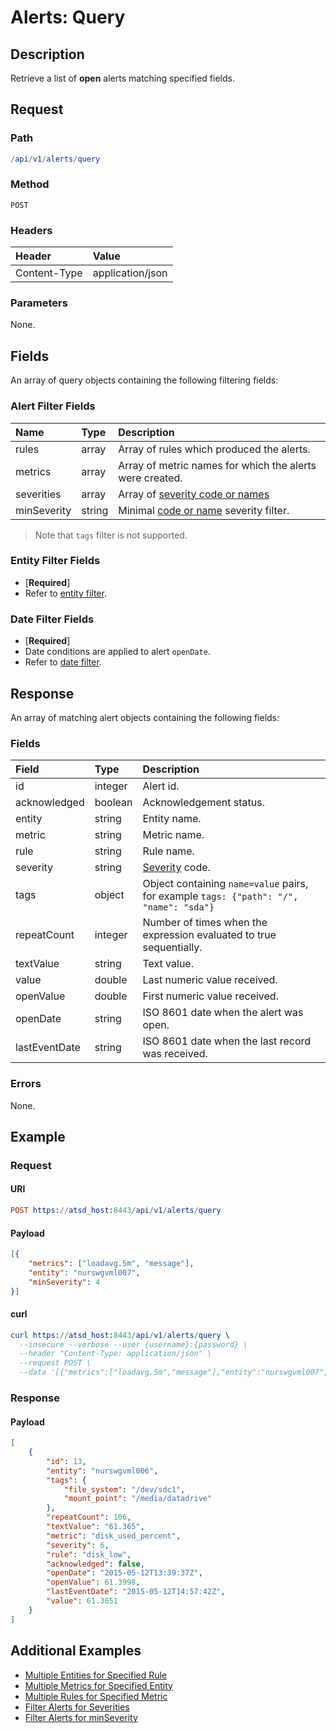 # Alerts: Query

## Description

Retrieve a list of **open** alerts matching specified fields.

## Request

### Path

```elm
/api/v1/alerts/query
```

### Method

```
POST 
```

### Headers

|**Header**|**Value**|
|:---|:---|
| Content-Type | application/json |

### Parameters

None.

## Fields

An array of query objects containing the following filtering fields:

### Alert Filter Fields

| **Name**  | **Type** | **Description**  |
|:---|:---|:---|
| rules       | array | Array of rules which produced the alerts.        |
| metrics     | array | Array of metric names for which the alerts were created. |
| severities  | array | Array of [severity code or names](/api/data/severity.md)   |
| minSeverity |  string   | Minimal [code or name](/api/data/severity.md) severity filter.  |

> Note that `tags` filter is not supported.

### Entity Filter Fields

* [**Required**]
* Refer to [entity filter](../filter-entity.md).

### Date Filter Fields

* [**Required**]
* Date conditions are applied to alert `openDate`.
* Refer to [date filter](../filter-date.md).

## Response 

An array of matching alert objects containing the following fields:

### Fields

| **Field** | **Type** | **Description** |
|:---|:---|:---|
| id    | integer | Alert id.|
| acknowledged | boolean | Acknowledgement status.|
| entity | string | Entity name. |
| metric | string | Metric name.  |
| rule | string | Rule name. |
| severity  | string | [Severity](/api/data/severity.md) code.  |
| tags | object | Object containing `name=value` pairs, for example `tags: {"path": "/", "name": "sda"}` |
| repeatCount | integer | Number of times when the expression evaluated to true sequentially.  |
| textValue | string | Text value.  |
| value | double | Last numeric value received. |
| openValue | double | First numeric value received.  |
| openDate | string | ISO 8601 date when the alert was open.  |
| lastEventDate | string | ISO 8601 date when the last record was received.  |

### Errors

None.

## Example

### Request

#### URI

```elm
POST https://atsd_host:8443/api/v1/alerts/query
```

#### Payload

```json
[{
	"metrics": ["loadavg.5m", "message"],
	"entity": "nurswgvml007",
	"minSeverity": 4
}]
```

#### curl

```elm
curl https://atsd_host:8443/api/v1/alerts/query \
  --insecure --verbose --user {username}:{password} \
  --header "Content-Type: application/json" \
  --request POST \
  --data '[{"metrics":["loadavg.5m","message"],"entity":"nurswgvml007","minSeverity":4}]'
```

### Response

#### Payload

```json
[
    {
        "id": 13,
        "entity": "nurswgvml006",        
        "tags": {
            "file_system": "/dev/sdc1",
            "mount_point": "/media/datadrive"
        },
        "repeatCount": 106,
        "textValue": "61.365",
        "metric": "disk_used_percent",
        "severity": 6,
        "rule": "disk_low",
        "acknowledged": false,
        "openDate": "2015-05-12T13:39:37Z",
        "openValue": 61.3998,
        "lastEventDate": "2015-05-12T14:57:42Z",
        "value": 61.3651
    }
]
```

## Additional Examples
* [Multiple Entities for Specified Rule](examples/query/alerts-query-multiple-entity-specified-rule.md)
* [Multiple Metrics for Specified Entity](examples/query/alerts-query-multiple-metrics-specified-entity.md)
* [Multiple Rules for Specified Metric](examples/query/alerts-query-multiple-rules-specified-metric.md)
* [Filter Alerts for Severities](examples/query/alerts-query-filter-alerts-severities.md)
* [Filter Alerts for minSeverity](examples/query/alerts-query-filter-alerts-minseverity.md)



